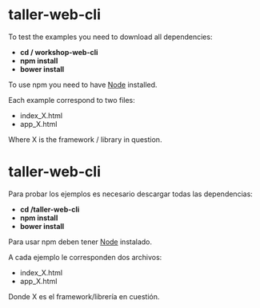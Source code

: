 # taller-web-cli
To test the examples you need to download all dependencies:
- <strong>cd / workshop-web-cli</strong>
- <strong>npm install</strong>
- <strong>bower install</strong>

To use npm you need to have <a href="https://nodejs.org/en/">Node</a> installed.

Each example correspond to two files:
- index_X.html
- app_X.html

Where X is the framework / library in question.

# taller-web-cli
Para probar los ejemplos es necesario descargar todas las dependencias:
- <strong>cd /taller-web-cli</strong>
- <strong>npm install</strong>
- <strong>bower install</strong>

Para usar npm deben tener <a href="https://nodejs.org/en/">Node</a> instalado.

A cada ejemplo le corresponden dos archivos:
- index_X.html
- app_X.html

Donde X es el framework/librería en cuestión.
